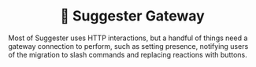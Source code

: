 <h1 align="center">📣 Suggester Gateway</h1>

Most of Suggester uses HTTP interactions, but a handful of things need a gateway connection to perform, such as setting presence, notifying users of the migration to slash commands and replacing reactions with buttons.
